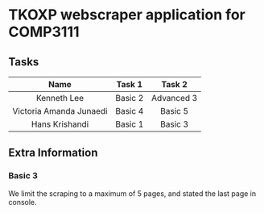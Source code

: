 # TKOXP webscraper application for COMP3111

## Tasks
| Name | Task 1 | Task 2 |
| :---: | :---: | :---: |
| Kenneth Lee | Basic 2 | Advanced 3 |
| Victoria Amanda Junaedi | Basic 4 | Basic 5 |
| Hans Krishandi | Basic 1 | Basic 3 |

## Extra Information
### Basic 3
We limit the scraping to a maximum of 5 pages, and stated the last page in console. 
